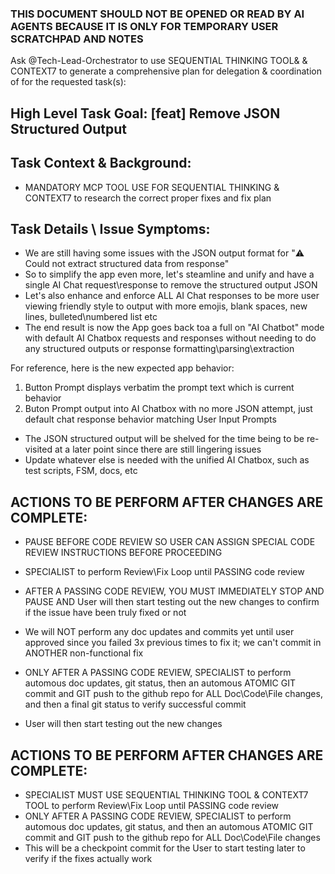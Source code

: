 ### THIS DOCUMENT SHOULD NOT BE OPENED OR READ BY AI AGENTS BECAUSE IT IS ONLY FOR TEMPORARY USER SCRATCHPAD AND NOTES



Ask @Tech-Lead-Orchestrator to use SEQUENTIAL THINKING TOOL& & CONTEXT7 to generate a comprehensive plan for delegation & coordination of for the requested task(s):

## High Level Task Goal: [feat] Remove JSON Structured Output

## Task Context & Background:
- MANDATORY MCP TOOL USE FOR SEQUENTIAL THINKING & CONTEXT7 to research the correct proper fixes and fix plan

## Task Details \ Issue Symptoms:
- We are still having some issues with the JSON output format for "⚠️ Could not extract structured data from response"
- So to simplify the app even more, let's steamline and unify and have a single AI Chat request\response to remove the structured output JSON
- Let's also enhance and enforce ALL AI Chat responses to be more user viewing friendly style to output with more emojis, blank spaces, new lines, bulleted\numbered list etc
- The end result is now the App goes back toa a full on "AI Chatbot" mode with default AI Chatbox requests and responses without needing to do any structured outputs or response formatting\parsing\extraction

For reference, here is the new expected app behavior:
1. Button Prompt displays verbatim the prompt text which is current behavior
2. Buton Prompt output into AI Chatbox with no more JSON attempt, just default chat response behavior matching User Input Prompts

- The JSON structured output will be shelved for the time being to be re-visited at a later point since there are still lingering issues
- Update whatever else is needed with the unified AI Chatbox, such as test scripts, FSM, docs, etc

## ACTIONS TO BE PERFORM AFTER CHANGES ARE COMPLETE:
- PAUSE BEFORE CODE REVIEW SO USER CAN ASSIGN SPECIAL CODE REVIEW INSTRUCTIONS BEFORE PROCEEDING

- SPECIALIST to perform Review\Fix Loop until PASSING code review
- AFTER A PASSING CODE REVIEW, YOU MUST IMMEDIATELY STOP AND PAUSE AND User will then start testing out the new changes to confirm if the issue have been truly fixed or not
- We will NOT perform any doc updates and commits yet until user approved since you failed 3x previous times to fix it; we can't commit in ANOTHER non-functional fix


- ONLY AFTER A PASSING CODE REVIEW, SPECIALIST to perform automous doc updates, git status, then an automous ATOMIC GIT commit and GIT push to the github repo for ALL Doc\Code\File changes, and then a final git status to verify successful commit 
- User will then start testing out the new changes




## ACTIONS TO BE PERFORM AFTER CHANGES ARE COMPLETE:
- SPECIALIST MUST USE SEQUENTIAL THINKING TOOL & CONTEXT7 TOOL to perform Review\Fix Loop until PASSING code review
- ONLY AFTER A PASSING CODE REVIEW, SPECIALIST to perform automous doc updates, git status,  and then an automous ATOMIC GIT commit and GIT push to the github repo for ALL Doc\Code\File changes 
- This will be a checkpoint commit for the User to start testing later to verify if the fixes actually work










